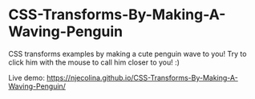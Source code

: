 # CSS-Transforms-By-Making-A-Waving-Penguin
CSS transforms examples by making a cute penguin wave to you! 
Try to click him with the mouse to call him closer to you! :)

Live demo: https://njecolina.github.io/CSS-Transforms-By-Making-A-Waving-Penguin/
